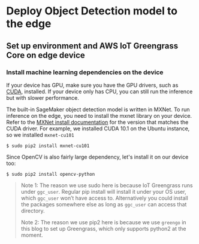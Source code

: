 # Deploy Object Detection model to the edge

## Set up environment and AWS IoT Greengrass Core on edge device

### Install machine learning dependencies on the device

If your device has GPU, make sure you have the GPU drivers, such as [CUDA](https://developer.nvidia.com/cuda-downloads), installed. If your device only has CPU, you can still run the inference but with slower performance. 

The built-in SageMaker object detection model is written in MXNet. To run inference on the edge, you need to install the mxnet library on your device. Refer to the [MXNet install documentation](http://mxnet.incubator.apache.org/versions/master/install/) for the version that matches the CUDA driver. For example, we installed CUDA 10.1 on the Ubuntu instance, so we installed `mxnet-cu101`

```
$ sudo pip2 install mxnet-cu101
```

Since OpenCV is also fairly large dependency, let's install it on our device too:

```
$ sudo pip2 install opencv-python
```

> Note 1: The reason we use sudo here is because IoT Greengrass runs under `ggc_user`. Regular pip install will install it under your OS user, which `ggc_user` won’t have access to. Alternatively you could install the packages somewhere else as long as `ggc_user` can access that directory.
> 
> Note 2: The reason we use pip2 here is because we use `greengo` in this blog to set up Greengrass, which only supports python2 at the moment. 